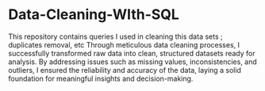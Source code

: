 # Data-Cleaning-WIth-SQL
This repository contains queries I used in cleaning this data sets ; duplicates removal, etc
Through meticulous data cleaning processes, I successfully transformed raw data into clean, structured datasets ready for analysis. By addressing issues such as missing values, inconsistencies, and outliers, 
I ensured the reliability and accuracy of the data, laying a solid foundation for meaningful insights and decision-making.
